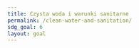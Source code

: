 ```yaml
---
title: Czysta woda i warunki sanitarne
permalink: /clean-water-and-sanitation/
sdg_goal: 6
layout: goal
---
```

